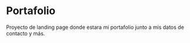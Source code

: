 # Portafolio
Proyecto de landing page donde estara mi portafolio junto a mis datos de contacto y más.
